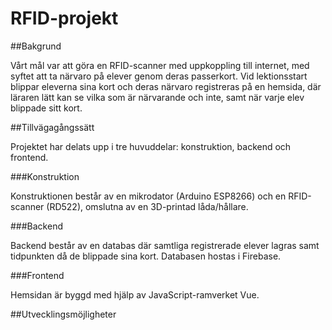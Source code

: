 # RFID-projekt

##Bakgrund

Vårt mål var att göra en RFID-scanner med uppkoppling till internet, med syftet att ta närvaro på elever genom deras passerkort. Vid lektionsstart blippar eleverna sina kort och deras närvaro registreras på en hemsida, där läraren lätt kan se vilka som är närvarande och inte, samt när varje elev blippade sitt kort. 

##Tillvägagångssätt

Projektet har delats upp i tre huvuddelar: konstruktion, backend och frontend. 

###Konstruktion

Konstruktionen består av en mikrodator (Arduino ESP8266) och en RFID-scanner (RD522), omslutna av en 3D-printad låda/hållare. 

###Backend

Backend består av en databas där samtliga registrerade elever lagras samt tidpunkten då de blippade sina kort. Databasen hostas i Firebase. 

###Frontend

Hemsidan är byggd med hjälp av JavaScript-ramverket Vue.

##Utvecklingsmöjligheter


